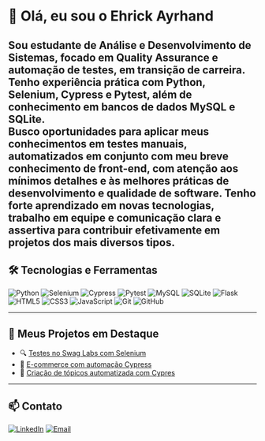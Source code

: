 # 👋 Olá, eu sou o Ehrick Ayrhand 

Sou estudante de Análise e Desenvolvimento de Sistemas, focado em Quality Assurance e automação de testes, em transição de carreira.  
Tenho experiência prática com Python, Selenium, Cypress e Pytest, além de conhecimento em bancos de dados MySQL e SQLite.  
Busco oportunidades para aplicar meus conhecimentos em testes manuais, automatizados em conjunto com meu breve conhecimento de front-end, com atenção aos mínimos detalhes e às melhores práticas de desenvolvimento e qualidade de software.
Tenho forte aprendizado em novas tecnologias, trabalho em equipe e comunicação clara e assertiva para contribuir efetivamente em projetos dos mais diversos tipos.
---

## 🛠️ Tecnologias e Ferramentas

![Python](https://img.shields.io/badge/-Python-3776AB?style=flat&logo=python&logoColor=white)
![Selenium](https://img.shields.io/badge/-Selenium-43B02A?style=flat&logo=selenium&logoColor=white)
![Cypress](https://img.shields.io/badge/-Cypress-17202C?style=flat&logo=cypress&logoColor=white)
![Pytest](https://img.shields.io/badge/-Pytest-0A9EDC?style=flat&logo=python&logoColor=white)
![MySQL](https://img.shields.io/badge/-MySQL-4479A1?style=flat&logo=mysql&logoColor=white)
![SQLite](https://img.shields.io/badge/-SQLite-003B57?style=flat&logo=sqlite&logoColor=white)
![Flask](https://img.shields.io/badge/-Flask-000000?style=flat&logo=flask)
![HTML5](https://img.shields.io/badge/-HTML5-E34F26?style=flat&logo=html5&logoColor=white)
![CSS3](https://img.shields.io/badge/-CSS3-1572B6?style=flat&logo=css3)
![JavaScript](https://img.shields.io/badge/-JavaScript-F7DF1E?style=flat&logo=javascript&logoColor=black)
![Git](https://img.shields.io/badge/-Git-F05032?style=flat&logo=git&logoColor=white)
![GitHub](https://img.shields.io/badge/-GitHub-181717?style=flat&logo=github)


---

## 📂 Meus Projetos em Destaque

- 🔍 [Testes no Swag Labs com Selenium](https://github.com/EhrickAyrhand/testes-selenium-swaglabs)
- 🛒 [E-commerce com automação Cypress](https://github.com/EhrickAyrhand/automacao-cypress-ecommerce)
- 📖 [Criação de tópicos automatizada com Cypres](https://github.com/EhrickAyrhand/Bardgoblin)


---

## 📫 Contato

[![LinkedIn](https://img.shields.io/badge/-LinkedIn-blue?style=flat&logo=linkedin&logoColor=white)](https://linkedin.com/in/ehrick-koczak)
[![Email](https://img.shields.io/badge/-Email-red?style=flat&logo=gmail&logoColor=white)](mailto:ehrick.koczak@gmail.com)
